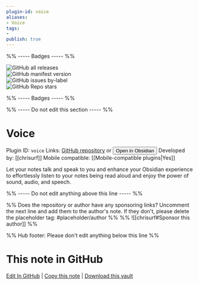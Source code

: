```yaml
---
plugin-id: voice
aliases:
- Voice
tags: 
- 
publish: true
---
```


%% ----- Badges ----- %%

![GitHub all releases](https://img.shields.io/github/downloads/chrisurf/obsidian-voice/total?color=573E7A&logo=github&style=for-the-badge)   
![GitHub manifest version](https://img.shields.io/github/manifest-json/v/chrisurf/obsidian-voice?color=573E7A&logo=github&style=for-the-badge)   
![GitHub issues by-label](https://img.shields.io/github/issues/chrisurf/obsidian-voice/help%20wanted?color=573E7A&logo=github&style=for-the-badge)   
![GitHub Repo stars](https://img.shields.io/github/stars/chrisurf/obsidian-voice?color=573E7A&logo=github&style=for-the-badge)

%% ----- Badges ----- %%

%% ----- Do not edit this section ----- %%

# Voice

Plugin ID: `voice`
Links: [GitHub repository](https://github.com/chrisurf/obsidian-voice) or [<button id=HH>Open in Obsidian</button>](obsidian://show-plugin?id=voice)
Developed by: [[chrisurf]]
Mobile compatible: [[Mobile-compatible plugins|Yes]]

Let your notes talk and speak to you and enhance your Obsidian experience to effortlessly listen to your notes being read aloud and enjoy the power of sound, audio, and speech.

%% ----- Do not edit anything above this line ----- %% 

%% Does the repository or author have any sponsoring links? Uncomment the next line and add them to the author's note. If they don't, please delete the placeholder tag: #placeholder/author %%
%% ![[chrisurf#Sponsor this author]] %%

%% Hub footer: Please don't edit anything below this line %%

# This note in GitHub

<span class="git-footer">[Edit In GitHub](https://github.dev/obsidian-community/obsidian-hub/blob/main/02%20-%20Community%20Expansions/02.05%20All%20Community%20Expansions/Plugins/voice.md "git-hub-edit-note") | [Copy this note](https://raw.githubusercontent.com/obsidian-community/obsidian-hub/main/02%20-%20Community%20Expansions/02.05%20All%20Community%20Expansions/Plugins/voice.md "git-hub-copy-note") | [Download this vault](https://github.com/obsidian-community/obsidian-hub/archive/refs/heads/main.zip "git-hub-download-vault") </span>
